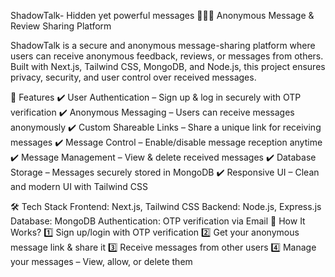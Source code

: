 ShadowTalk- Hidden yet powerful messages 🕵️‍♂️💬 
Anonymous Message & Review Sharing Platform

ShadowTalk is a secure and anonymous message-sharing platform where users can receive anonymous feedback, reviews, or messages from others. Built with Next.js, Tailwind CSS, MongoDB, and Node.js, this project ensures privacy, security, and user control over received messages.

🚀 Features
✔️ User Authentication – Sign up & log in securely with OTP verification
✔️ Anonymous Messaging – Users can receive messages anonymously
✔️ Custom Shareable Links – Share a unique link for receiving messages
✔️ Message Control – Enable/disable message reception anytime
✔️ Message Management – View & delete received messages
✔️ Database Storage – Messages securely stored in MongoDB
✔️ Responsive UI – Clean and modern UI with Tailwind CSS

🛠 Tech Stack
Frontend: Next.js, Tailwind CSS
Backend: Node.js, Express.js
Database: MongoDB
Authentication: OTP verification via Email 
🎯 How It Works?
1️⃣ Sign up/login with OTP verification
2️⃣ Get your anonymous message link & share it
3️⃣ Receive messages from other users
4️⃣ Manage your messages – View, allow, or delete them
